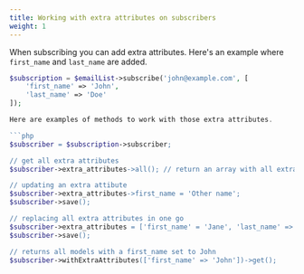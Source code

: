 ```yaml
---
title: Working with extra attributes on subscribers
weight: 1
---
```


When subscribing you can add extra attributes. Here's an example where `first_name` and `last_name` are added.

```php
$subscription = $emailList->subscribe('john@example.com', [
    'first_name' => 'John',
    'last_name' => 'Doe'
]);

Here are examples of methods to work with those extra attributes.

```php
$subscriber = $subscription->subscriber;

// get all extra attributes
$subscriber->extra_attributes->all(); // return an array with all extra attributes;

// updating an extra attibute
$subscriber->extra_attributes->first_name = 'Other name';
$subscriber->save();

// replacing all extra attributes in one go
$subscriber->extra_attributes = ['first_name' = 'Jane', 'last_name' => 'Dane'];
$subscriber->save();

// returns all models with a first_name set to John
$subscriber->withExtraAttributes(['first_name' => 'John'])->get();
```
